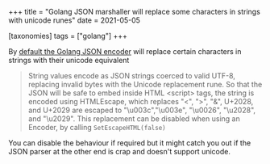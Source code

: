 +++
title = "Golang JSON marshaller will replace some characters in strings with unicode runes"
date = 2021-05-05

[taxonomies]
tags = ["golang"]
+++

By [default the Golang JSON encoder](https://golang.org/pkg/encoding/json/) will replace certain characters in strings with their unicode equivalent 

> String values encode as JSON strings coerced to valid UTF-8, replacing invalid bytes with the Unicode replacement rune. So that the JSON will be safe to embed inside HTML \<script\> tags, the string is encoded using HTMLEscape, which replaces "<", ">", "&", U+2028, and U+2029 are escaped to "\u003c","\u003e", "\u0026", "\u2028", and "\u2029". This replacement can be disabled when using an Encoder, by calling `SetEscapeHTML(false)`


You can disable the behaviour if required but it might catch you out if the JSON parser at the other end is crap and doesn't support unicode.
